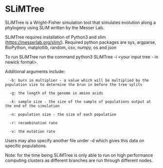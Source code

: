 # SLiMTree

SLiMTree is a Wright-Fisher simulation tool that simulates evolution along a phylogeny using SLiM written by the Messer Lab. 

SLiMTree requires installation of Python3 and slim (https://messerlab.org/slim/). Required python packages are sys, argparse, BioPython, matplotlib, random, csv, numpy, os and json

To run SLiMTree run the command python3 SLiMTree -i <your input tree - in newick format>.


Additional arguments include:

      -b: burn in multiplier - a value which will be multiplied by the population size to determine the brun in before the tree splits

      -g: the length of the genome in amino acids

      -k: sample size - the size of the sample of populations output at the end of the simulation

      -n: population size - the size of each population

      -r: recombination rate

      -v: the mutation rate



Users may also specify another file under -d which gives this data on specific populations.

Note: for the time being SLiMTree is only able to run on high performance computing clusters as different branches are run through different nodes. 
